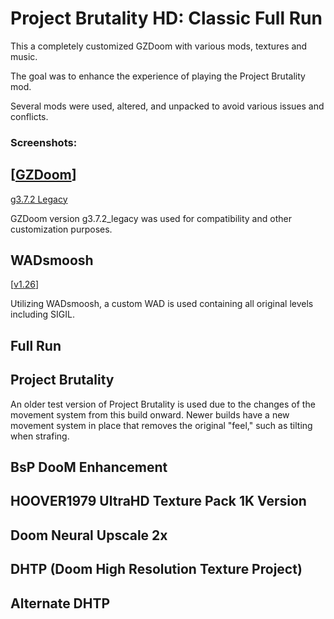 # Project Brutality HD: Classic Full Run

This a completely customized GZDoom with various mods, textures and music.

The goal was to enhance the experience of playing the Project Brutality mod.

Several mods were used, altered, and unpacked to avoid various issues and conflicts.

### Screenshots:


## [[GZDoom](https://zdoom.org/downloads)]

[g3.7.2 Legacy](https://zdoom.org/files/gzdoom/bin/gzdoom-bin-3-8-0-legacy-x64.zip)

GZDoom version g3.7.2_legacy was used for compatibility and other customization purposes.

## WADsmoosh

[[v1.26](https://jp.itch.io/wadsmoosh/devlog/178575/wadsmoosh-126-hotfix)]  

Utilizing WADsmoosh, a custom WAD is used containing all original levels including SIGIL.

## Full Run

## Project Brutality

An older test version of Project Brutality is used due to the changes of the movement system from this build onward.
Newer builds have a new movement system in place that removes the original "feel," such as tilting when strafing.

## BsP DooM Enhancement

## HOOVER1979 UltraHD Texture Pack 1K Version

## Doom Neural Upscale 2x

## DHTP (Doom High Resolution Texture Project)

## Alternate DHTP
